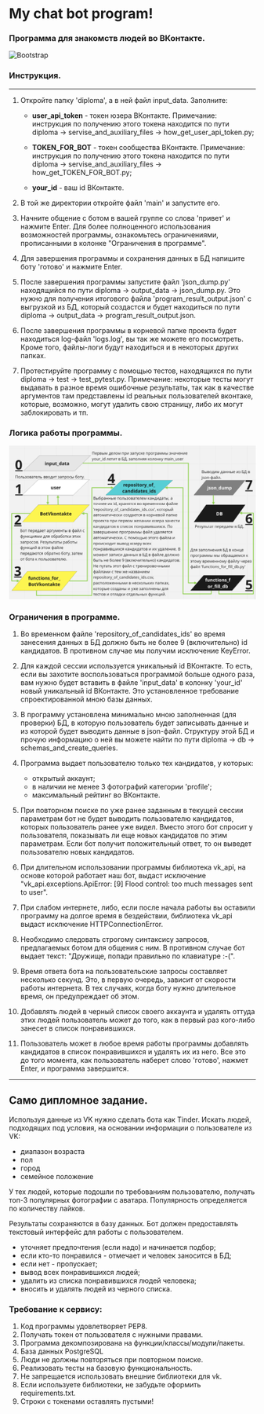 # My chat bot program!
### Программа для знакомств людей во ВКонтакте.
![Bootstrap](https://i0.wp.com/citeia.com/wp-content/uploads/2019/09/a-complete-guide-to-chatbot-development-from-tools-to-best-practices-featured.jpg?resize=780%2C470&ssl=1)

### Инструкция.
___

1. Откройте папку 'diploma', а в ней файл input_data. Заполните:

    * **user_api_token** - токен юзера ВКонтакте. Примечание: инструкция по получению этого токена находится по пути diploma -> servise_and_auxiliary_files -> how_get_user_api_token.py;
    
    * **TOKEN_FOR_BOT** - токен сообщества ВКонтакте. Примечание: инструкция по получению этого токена находится по пути diploma -> servise_and_auxiliary_files -> how_get_TOKEN_FOR_BOT.py;
    * **your_id** - ваш id ВКонтакте. 
    
2. В той же директории откройте файл 'main' и запустите его.
    
3. Начните общение с ботом в вашей группе со слова 'привет' и нажмите Enter. Для более полноценного использования возможностей программы, ознакомьтесь ограничениями, прописанными в колонке "Ограничения в программе".
    
4. Для завершения программы и сохранения данных в БД напишите боту 'готово' и нажмите Enter.
    
5. После завершения программы запустите файл 'json_dump.py' находящийся по пути diploma -> output_data -> json_dump.py. Это нужно для получения итогового файла 'program_result_output.json' с выгрузкой из БД, который создастся и будет находиться по пути diploma -> output_data -> program_result_output.json.
    
6. После завершения программы в корневой папке проекта будет находиться log-файл 'logs.log', вы так же можете его посмотреть. Кроме того, файлы-логи будут находиться и в некоторых других папках. 

7. Протестируйте программу с помощью тестов, находящихся по пути diploma -> test -> test_pytest.py. Примечание: некоторые тесты могут выдавать в разное время ошибочные результаты, так как в качестве аргументов там представлены id реальных пользователей вконтаке, которые, возможно, могут удалить свою страницу, либо их могут заблокировать и тп.  


### Логика работы программы.
![Bootstrap](https://github.com/ervand7/My_best_summary_about_python/blob/master/summary/web_scraping/HTML/2020/logic.png?raw=true)

### Ограничения в программе.
1. Во временном файле 'repository_of_candidates_ids' во время занесения данных в БД должно быть не более 9 (включительно) id кандидатов. В противном случае мы получим исключение KeyError.

2. Для каждой сессии используется уникальный id ВКонтакте. То есть, если вы захотите воспользоваться программой больше одного раза, вам нужно будет вставить в файле 'input_data' в колонку 'your_id' новый уникальный id ВКонтакте. Это установленное требование спроектированной мною базы данных.

3. В программу установлена минимально мною заполненная (для проверки) БД, в которую пользователь будет записывать данные и из которой будет выводить данные в json-файл. Структуру этой БД и прочую информацию о ней вы можете найти по пути diploma -> db -> schemas_and_create_queries.

4. Программа выдает пользователю только тех кандидатов, у которых:
    * открытый аккаунт;
    * в наличии не менее 3 фотографий категории 'profile';
    * максимальный рейтинг во ВКонтакте.

5. При повторном поиске по уже ранее заданным в текущей сессии параметрам бот не будет выводить пользователю кандидатов, которых пользователь ранее уже видел. Вместо этого бот спросит у пользователя, показывать ли еще новых кандидатов по этим параметрам. Если бот получит положительный ответ, то он выведет пользователю новых кандидатов.

6. При длительном использовании программы библиотека vk_api, на основе которой работает наш бот, выдаст исключение "vk_api.exceptions.ApiError: [9] Flood control: too much messages sent to user".

7. При слабом интернете, либо, если после начала работы вы оставили программу на долгое время в бездействии, библиотека vk_api выдаст исключение HTTPConnectionError.

8. Необходимо следовать строгому синтаксису запросов, предлагаемых ботом для общения с ним. В противном случае бот выдает текст: "Дружище, попади правильно по клавиатуре :-(".

9. Время ответа бота на пользовательские запросы составляет несколько секунд. Это, в первую очередь, зависит от скорости работы интернета. В тех случаях, когда боту нужно длительное время, он предупреждает об этом.

10. Добавлять людей в черный список своего аккаунта и удалять оттуда этих людей пользователь может до того, как в первый раз кого-либо занесет в список понравившихся.

11. Пользователь может в любое время работы программы добавлять кандидатов в список понравившихся и удалять их из него. Все это до того момента, как пользователь наберет слово 'готово', нажмет Enter, и программа завершится.
***
## Само дипломное задание.
Используя данные из VK нужно сделать бота как Tinder. Искать людей, подходящих под условия, на основании информации о пользователе из VK:
- диапазон возраста
- пол
- город
- семейное положение


У тех людей, которые подошли по требованиям пользователю, получать топ-3 популярных фотографии с аватара. Популярность определяется по количеству лайков.

Результаты сохраняются в базу данных.
Бот должен предоставлять текстовый интерфейс для работы с пользователем.  
- уточняет предпочтения (если надо) и начинается подбор;
- если кто-то понравился - отмечает и человек заносится в БД;
- если нет - пропускает;
- вывод всех понравившихся людей;
- удалить из списка понравившихся людей человека;  
- вносить и удалять людей из черного списка.





### Требование к сервису:
1. Код программы удовлетворяет PEP8.
2. Получать токен от пользователя с нужными правами.
3. Программа декомпозирована на функции/классы/модули/пакеты.
4. База данных PostgreSQL
5. Люди не должны повторяться при повторном поиске.
6. Реализовать тесты на базовую функциональность.
7. Не запрещается использовать внешние библиотеки для vk.
8. Если используете библиотеки, не забудьте оформить requirements.txt.
9. Строки с токенами оставлять пустыми!


 
